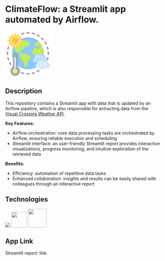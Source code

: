 # ClimateFlow: a Streamlit app automated by Airflow.

<img src='https://github.com/jorgeplatero/climate_report_airflow/blob/ec130de4cdeedd8968b1e5e26e7417a3c75403d3/img/logo.png' width='150'/>

## Description

This repository contains a Streamlit app with data that is updated by an Airflow pipeline, which is also responsible for extracting data from the [Visual Crossing Weather API](https://www.visualcrossing.com/weather-api).

**Key Features:**

* Airflow orchestration: core data processing tasks are orchestrated by Airflow, ensuring reliable execution and scheduling
* Streamlit interface: an user-friendly Streamlit report provides interactive visualizations, progress monitoring, and intuitive exploration of the retrieved data

**Benefits:**

* Efficiency: automation of repetitive data tasks
* Enhanced collaboration: insights and results can be easily shared with colleagues through an interactive report

## Technologies

<img src="https://cdn.jsdelivr.net/gh/devicons/devicon@latest/icons/apacheairflow/apacheairflow-original-wordmark.svg" height="70"/>
<img src='https://cdn.jsdelivr.net/gh/devicons/devicon@latest/icons/python/python-original-wordmark.svg' width='50' height='50'/> 
<img src='https://cdn.jsdelivr.net/gh/devicons/devicon@latest/icons/streamlit/streamlit-original-wordmark.svg' width='60' height='60'/> 

## App Link 

Streamlit report: <a style='text-decoration: none;' href='https://climatereportairflow.streamlit.app/' target='_blank'>link</a>.

